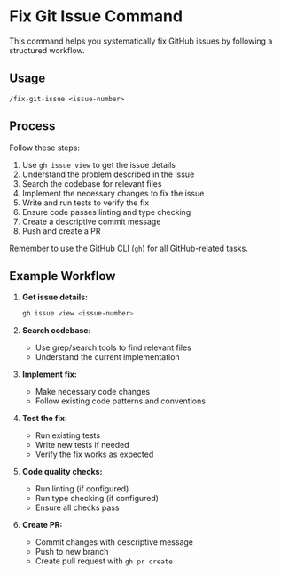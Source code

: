 # Fix Git Issue Command

This command helps you systematically fix GitHub issues by following a structured workflow.

## Usage
```
/fix-git-issue <issue-number>
```

## Process

Follow these steps:

1. Use `gh issue view` to get the issue details
2. Understand the problem described in the issue
3. Search the codebase for relevant files
4. Implement the necessary changes to fix the issue
5. Write and run tests to verify the fix
6. Ensure code passes linting and type checking
7. Create a descriptive commit message
8. Push and create a PR

Remember to use the GitHub CLI (`gh`) for all GitHub-related tasks.

## Example Workflow

1. **Get issue details:**
   ```bash
   gh issue view <issue-number>
   ```

2. **Search codebase:**
   - Use grep/search tools to find relevant files
   - Understand the current implementation

3. **Implement fix:**
   - Make necessary code changes
   - Follow existing code patterns and conventions

4. **Test the fix:**
   - Run existing tests
   - Write new tests if needed
   - Verify the fix works as expected

5. **Code quality checks:**
   - Run linting (if configured)
   - Run type checking (if configured)
   - Ensure all checks pass

6. **Create PR:**
   - Commit changes with descriptive message
   - Push to new branch
   - Create pull request with `gh pr create`